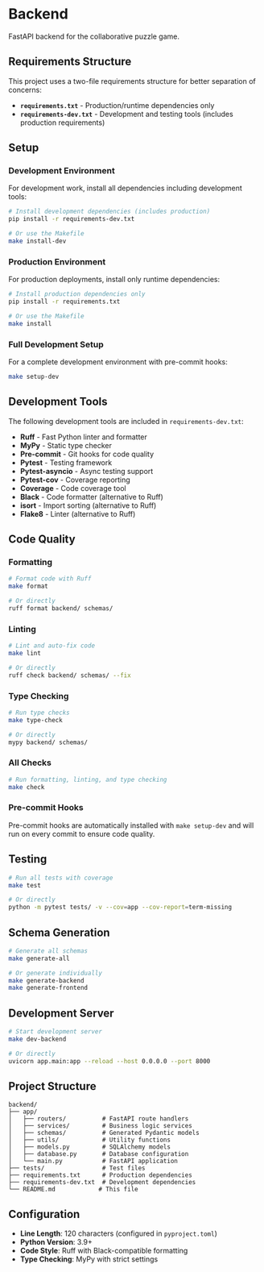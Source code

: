 # Backend

FastAPI backend for the collaborative puzzle game.

## Requirements Structure

This project uses a two-file requirements structure for better separation of concerns:

- **`requirements.txt`** - Production/runtime dependencies only
- **`requirements-dev.txt`** - Development and testing tools (includes production requirements)

## Setup

### Development Environment

For development work, install all dependencies including development tools:

```bash
# Install development dependencies (includes production)
pip install -r requirements-dev.txt

# Or use the Makefile
make install-dev
```

### Production Environment

For production deployments, install only runtime dependencies:

```bash
# Install production dependencies only
pip install -r requirements.txt

# Or use the Makefile
make install
```

### Full Development Setup

For a complete development environment with pre-commit hooks:

```bash
make setup-dev
```

## Development Tools

The following development tools are included in `requirements-dev.txt`:

- **Ruff** - Fast Python linter and formatter
- **MyPy** - Static type checker
- **Pre-commit** - Git hooks for code quality
- **Pytest** - Testing framework
- **Pytest-asyncio** - Async testing support
- **Pytest-cov** - Coverage reporting
- **Coverage** - Code coverage tool
- **Black** - Code formatter (alternative to Ruff)
- **isort** - Import sorting (alternative to Ruff)
- **Flake8** - Linter (alternative to Ruff)

## Code Quality

### Formatting

```bash
# Format code with Ruff
make format

# Or directly
ruff format backend/ schemas/
```

### Linting

```bash
# Lint and auto-fix code
make lint

# Or directly
ruff check backend/ schemas/ --fix
```

### Type Checking

```bash
# Run type checks
make type-check

# Or directly
mypy backend/ schemas/
```

### All Checks

```bash
# Run formatting, linting, and type checking
make check
```

### Pre-commit Hooks

Pre-commit hooks are automatically installed with `make setup-dev` and will run on every commit to ensure code quality.

## Testing

```bash
# Run all tests with coverage
make test

# Or directly
python -m pytest tests/ -v --cov=app --cov-report=term-missing
```

## Schema Generation

```bash
# Generate all schemas
make generate-all

# Or generate individually
make generate-backend
make generate-frontend
```

## Development Server

```bash
# Start development server
make dev-backend

# Or directly
uvicorn app.main:app --reload --host 0.0.0.0 --port 8000
```

## Project Structure

```
backend/
├── app/
│   ├── routers/          # FastAPI route handlers
│   ├── services/         # Business logic services
│   ├── schemas/          # Generated Pydantic models
│   ├── utils/            # Utility functions
│   ├── models.py         # SQLAlchemy models
│   ├── database.py       # Database configuration
│   └── main.py           # FastAPI application
├── tests/                # Test files
├── requirements.txt      # Production dependencies
├── requirements-dev.txt  # Development dependencies
└── README.md            # This file
```

## Configuration

- **Line Length**: 120 characters (configured in `pyproject.toml`)
- **Python Version**: 3.9+
- **Code Style**: Ruff with Black-compatible formatting
- **Type Checking**: MyPy with strict settings
